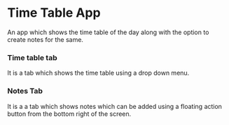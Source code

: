 # Time Table App

An app which shows the time table of the day along with the option to create notes for the same.

### Time table tab

It is a tab which shows the time table using a drop down menu.

### Notes Tab

It is a a tab which shows notes which can be added using a floating action button from the bottom right of the screen.
